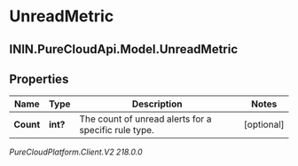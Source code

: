 # UnreadMetric

## ININ.PureCloudApi.Model.UnreadMetric

## Properties

|Name | Type | Description | Notes|
|------------ | ------------- | ------------- | -------------|
| **Count** | **int?** | The count of unread alerts for a specific rule type. | [optional] |



_PureCloudPlatform.Client.V2 218.0.0_

